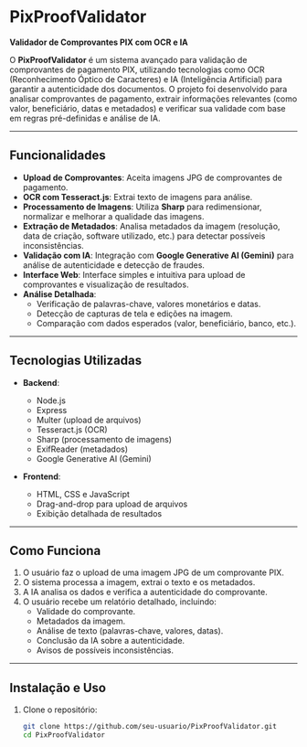 # PixProofValidator

**Validador de Comprovantes PIX com OCR e IA**

O **PixProofValidator** é um sistema avançado para validação de comprovantes de pagamento PIX, utilizando tecnologias como OCR (Reconhecimento Óptico de Caracteres) e IA (Inteligência Artificial) para garantir a autenticidade dos documentos. O projeto foi desenvolvido para analisar comprovantes de pagamento, extrair informações relevantes (como valor, beneficiário, datas e metadados) e verificar sua validade com base em regras pré-definidas e análise de IA.

---

## Funcionalidades

- **Upload de Comprovantes**: Aceita imagens JPG de comprovantes de pagamento.
- **OCR com Tesseract.js**: Extrai texto de imagens para análise.
- **Processamento de Imagens**: Utiliza **Sharp** para redimensionar, normalizar e melhorar a qualidade das imagens.
- **Extração de Metadados**: Analisa metadados da imagem (resolução, data de criação, software utilizado, etc.) para detectar possíveis inconsistências.
- **Validação com IA**: Integração com **Google Generative AI (Gemini)** para análise de autenticidade e detecção de fraudes.
- **Interface Web**: Interface simples e intuitiva para upload de comprovantes e visualização de resultados.
- **Análise Detalhada**:
  - Verificação de palavras-chave, valores monetários e datas.
  - Detecção de capturas de tela e edições na imagem.
  - Comparação com dados esperados (valor, beneficiário, banco, etc.).

---

## Tecnologias Utilizadas

- **Backend**:
  - Node.js
  - Express
  - Multer (upload de arquivos)
  - Tesseract.js (OCR)
  - Sharp (processamento de imagens)
  - ExifReader (metadados)
  - Google Generative AI (Gemini)

- **Frontend**:
  - HTML, CSS e JavaScript
  - Drag-and-drop para upload de arquivos
  - Exibição detalhada de resultados

---

## Como Funciona

1. O usuário faz o upload de uma imagem JPG de um comprovante PIX.
2. O sistema processa a imagem, extrai o texto e os metadados.
3. A IA analisa os dados e verifica a autenticidade do comprovante.
4. O usuário recebe um relatório detalhado, incluindo:
   - Validade do comprovante.
   - Metadados da imagem.
   - Análise de texto (palavras-chave, valores, datas).
   - Conclusão da IA sobre a autenticidade.
   - Avisos de possíveis inconsistências.

---

## Instalação e Uso

1. Clone o repositório:
   ```bash
   git clone https://github.com/seu-usuario/PixProofValidator.git
   cd PixProofValidator